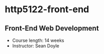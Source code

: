 # http5122-front-end
## Front-End Web Development

- Course length: 14 weeks
- Instructor: Sean Doyle
